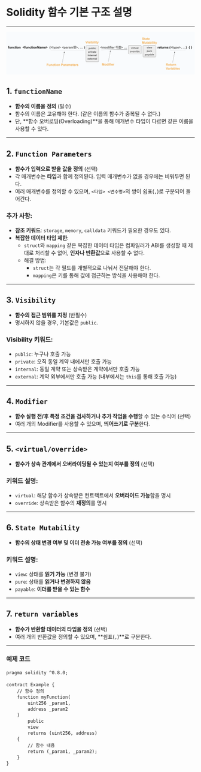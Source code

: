 # Solidity 함수 기본 구조 설명

---
![함수 기본 구조](../image/functionStructure.png)

## 1. `functionName`

- **함수의 이름을 정의** (필수)
- 함수의 이름은 고유해야 한다. (같은 이름의 함수가 중복될 수 없다.)
- 단, **함수 오버로딩(Overloading)**을 통해 매개변수 타입이 다르면 같은 이름을 사용할 수 있다.

---

## 2. `Function Parameters`

- **함수가 입력으로 받을 값을 정의** (선택)
- 각 매개변수는 **타입**과 함께 정의된다. 입력 매개변수가 없을 경우에는 비워두면 된다.
- 여러 매개변수를 정의할 수 있으며, `<타입> <변수명>`의 쌍이 쉼표(`,`)로 구분되어 들어간다.

### 추가 사항:
- **참조 키워드**: `storage`, `memory`, `calldata` 키워드가 필요한 경우도 있다.
- **복잡한 데이터 타입 제한**:
  - `struct`와 `mapping` 같은 복잡한 데이터 타입은 컴파일러가 ABI를 생성할 때 제대로 처리할 수 없어, **인자나 반환값**으로 사용할 수 없다.
  - 해결 방법:
    - `struct`는 각 필드를 개별적으로 나눠서 전달해야 한다.
    - `mapping`은 키를 통해 값에 접근하는 방식을 사용해야 한다.

---

## 3. `Visibility`

- **함수의 접근 범위를 지정** (반필수)
- 명시하지 않을 경우, 기본값은 `public`.

### Visibility 키워드:
- `public`: 누구나 호출 가능
- `private`: 오직 동일 계약 내에서만 호출 가능
- `internal`: 동일 계약 또는 상속받은 계약에서만 호출 가능
- `external`: 계약 외부에서만 호출 가능 (내부에서는 `this`를 통해 호출 가능)

---

## 4. `Modifier`

- **함수 실행 전/후 특정 조건을 검사하거나 추가 작업을 수행**할 수 있는 수식어 (선택)
- 여러 개의 Modifier를 사용할 수 있으며, **띄어쓰기로 구분**한다.

---

## 5. `<virtual/override>`

- **함수가 상속 관계에서 오버라이딩될 수 있는지 여부를 정의** (선택)

### 키워드 설명:
- `virtual`: 해당 함수가 상속받은 컨트랙트에서 **오버라이드 가능**함을 명시
- `override`: 상속받은 함수의 **재정의**를 명시

---

## 6. `State Mutability`

- **함수의 상태 변경 여부 및 이더 전송 가능 여부를 정의** (선택)

### 키워드 설명:
- `view`: 상태를 **읽기 가능** (변경 불가)
- `pure`: 상태를 **읽거나 변경하지 않음**
- `payable`: **이더를 받을 수 있는 함수**

---

## 7. `return variables`

- **함수가 반환할 데이터의 타입을 정의** (선택)
- 여러 개의 반환값을 정의할 수 있으며, **쉼표(`,`)**로 구분한다.

---

### 예제 코드
```solidity
pragma solidity ^0.8.0;

contract Example {
    // 함수 정의
    function myFunction(
        uint256 _param1, 
        address _param2
    ) 
        public 
        view 
        returns (uint256, address) 
    {
        // 함수 내용
        return (_param1, _param2);
    }
}
